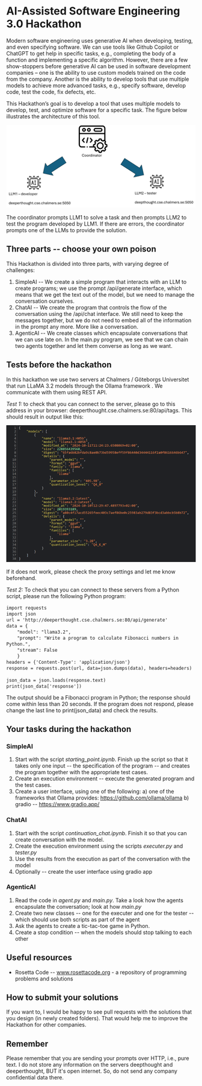 # AI-Assisted Software Engineering 3.0 Hackathon
Modern software engineering uses generative AI when developing, testing, and even specifying software. We can use tools like Github Copilot or ChatGPT to get help in specific tasks, e.g., completing the body of a function and implementing a specific algorithm. However, there are a few show-stoppers before generative AI can be used in software development companies – one is the ability to use custom models trained on the code from the company. Another is the ability to develop tools that use multiple models to achieve more advanced tasks, e.g., specify software, develop code, test the code, fix defects, etc. 

This Hackathon’s goal is to develop a tool that uses multiple models to develop, test, and optimize software for a specific task. The figure below illustrates the architecture of this tool.

![architecture](architecture.png)

The coordinator prompts LLM1 to solve a task and then prompts LLM2 to test the program developed by LLM1. If there are errors, the coordinator prompts one of the LLMs to provide the solution. 

## Three parts -- choose your own poison
This Hackathon is divided into three parts, with varying degree of challenges:
1. SimpleAI -- We create a simple program that interacts with an LLM to create programs; we use the prompt /api/generate interface, which means that we get the text out of the model, but we need to manage the conversation ourselves. 
2. ChatAI -- We create the program that controls the flow of the conversation using the /api/chat interface. We still need to keep the messages together, but we do not need to embed all of the information in the prompt any more. More like a conversation. 
3. AgenticAI -- We create classes which encapsulate conversations that we can use late on. In the main.py program, we see that we can chain two agents together and let them converse as long as we want. 

## Tests before the hackathon

In this hackathon we use two servers at Chalmers / Göteborgs Universitet that run LLaMA 3.2 models through the Ollama framework . We communicate with them using REST API. 

_Test 1:_ to check that you can connect to the server, please go to this address in your browser: deeperthought.cse.chalmers.se:80/api/tags. This should result in output like this:

![JSON output](json.png)

If it does not work, please check the proxy settings and let me know beforehand. 

_Test 2:_ To check that you can connect to these servers from a Python script, please run the following Python program: 

```
import requests
import json
url = 'http://deeperthought.cse.chalmers.se:80/api/generate'
data = {
    "model": "llama3.2",
    "prompt": "Write a program to calculate Fibonacci numbers in Python.",
    "stream": False
    }
headers = {'Content-Type': 'application/json'}
response = requests.post(url, data=json.dumps(data), headers=headers)

json_data = json.loads(response.text)
print(json_data['response'])
```

The output should be a Fibonacci program in Python; the response should come within less than 20 seconds. If the program does not respond, please change the last line to print(json_data) and check the results. 

## Your tasks during the hackathon

### SimpleAI
1. Start with the script _starting_point.ipynb_. Finish up the script so that it takes only one input -- the specification of the program -- and creates the program together with the appropriate test cases. 
2. Create an execution environment -- execute the generated program and the test cases.
3. Create a user interface, using one of the following:
a) one of the frameworks that Ollama provides: https://github.com/ollama/ollama
b) gradio -- https://www.gradio.app/

### ChatAI
1. Start with the script _continuation_chat.ipynb_. Finish it so that you can create conversation with the model. 
2. Create the execution environment using the scripts _executer.py_ and _tester.py_
3. Use the results from the execution as part of the conversation with the model
4. Optionally -- create the user interface using gradio app

### AgenticAI
1. Read the code in _agent.py_ and _main.py_. Take a look how the agents encapsulate the conversation; look at how _main.py_ 
2. Create two new classes -- one for the executer and one for the tester -- which should use both scripts as part of the agent
3. Ask the agents to create a tic-tac-toe game in Python.
4. Create a stop condition -- when the models should stop talking to each other


## Useful resources
* Rosetta Code -- www.rosettacode.org - a repository of programming problems and solutions

## How to submit your solutions
If you want to, I would be happy to see pull requests with the solutions that you design (in newly created folders). That would help me to improve the Hackathon for other companies. 

## Remember
Please remember that you are sending your prompts over HTTP, i.e., pure text. I do not store any information on the servers deepthought and deeperthought, BUT it's open internet. So, do not send any company confidential data there. 
